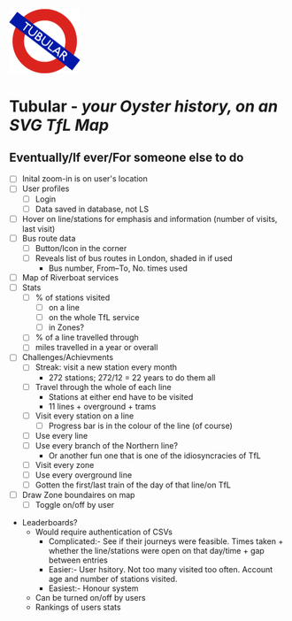 <img src="public/assets/logo.png" width="128">

# Tubular - _your Oyster history, on an SVG TfL Map_

## Eventually/If ever/For someone else to do
- [ ] Inital zoom-in is on user's location
- [ ] User profiles
	- [ ] Login
	- [ ] Data saved in database, not LS
- [ ] Hover on line/stations for emphasis and information (number of visits, last visit)
- [ ] Bus route data
	- [ ] Button/Icon in the corner
	- [ ] Reveals list of bus routes in London, shaded in if used
		- Bus number, From–To, No. times used
- [ ] Map of Riverboat services
- [ ] Stats
	- [ ] % of stations visited
		- [ ] on a line
		- [ ] on the whole TfL service
		- [ ] in Zones?
	- [ ] % of a line travelled through
	- [ ] miles travelled in a year or overall
- [ ] Challenges/Achievments
	- [ ] Streak: visit a new station every month
		- 272 stations; 272/12 = 22 years to do them all
	- [ ] Travel through the whole of each line
		- Stations at either end have to be visited
		- 11 lines + overground + trams
	- [ ] Visit every station on a line
		- [ ] Progress bar is in the colour of the line (of course)
	- [ ] Use every line
	- [ ] Use every branch of the Northern line?
		- Or another fun one that is one of the idiosyncracies of TfL
	- [ ] Visit every zone
	- [ ] Use every overground line
	- [ ] Gotten the first/last train of the day of that line/on TfL
- [ ] Draw Zone boundaires on map
	- [ ] Toggle on/off by user
- Leaderboards?
	- Would require authentication of CSVs
		- Complicated:- See if their journeys were feasible. Times taken + whether the line/stations were open on that day/time + gap between entries
		- Easier:- User hsitory. Not too many visited too often. Account age and number of stations visited.
		- Easiest:- Honour system
	- Can be turned on/off by users
	- Rankings of users stats
